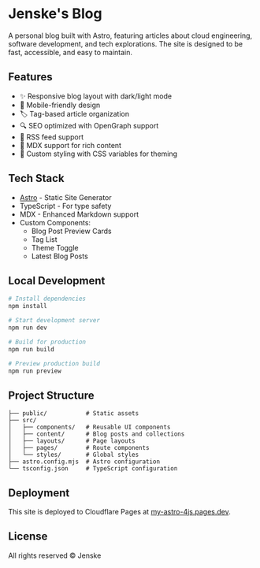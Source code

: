 # Jenske's Blog

A personal blog built with Astro, featuring articles about cloud engineering, software development, and tech explorations. The site is designed to be fast, accessible, and easy to maintain.

## Features

- ✨ Responsive blog layout with dark/light mode
- 📱 Mobile-friendly design
- 🏷️ Tag-based article organization
- 🔍 SEO optimized with OpenGraph support
- 📰 RSS feed support
- 📝 MDX support for rich content
- 🎨 Custom styling with CSS variables for theming

## Tech Stack

- [Astro](https://astro.build) - Static Site Generator
- TypeScript - For type safety
- MDX - Enhanced Markdown support
- Custom Components:
  - Blog Post Preview Cards
  - Tag List
  - Theme Toggle
  - Latest Blog Posts

## Local Development

```bash
# Install dependencies
npm install

# Start development server
npm run dev

# Build for production
npm run build

# Preview production build
npm run preview
```

## Project Structure

```text
├── public/           # Static assets
├── src/
│   ├── components/   # Reusable UI components
│   ├── content/      # Blog posts and collections
│   ├── layouts/      # Page layouts
│   ├── pages/        # Route components
│   └── styles/       # Global styles
├── astro.config.mjs  # Astro configuration
└── tsconfig.json     # TypeScript configuration
```

## Deployment

This site is deployed to Cloudflare Pages at [my-astro-4js.pages.dev](https://my-astro-4js.pages.dev).

## License

All rights reserved © Jenske

